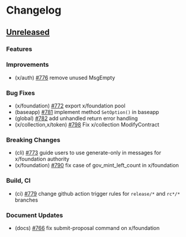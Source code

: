 <!--
Guiding Principles:

Changelogs are for humans, not machines.
There should be an entry for every single version.
The same types of changes should be grouped.
Versions and sections should be linkable.
The latest version comes first.
The release date of each version is displayed.
Mention whether you follow Semantic Versioning.

Usage:

Change log entries are to be added to the Unreleased section under the
appropriate stanza (see below). Each entry should ideally include a tag and
the Github issue reference in the following format:

* (<tag>) \#<issue-number> message

The issue numbers will later be link-ified during the release process so you do
not have to worry about including a link manually, but you can if you wish.

Types of changes (Stanzas):

"Features" for new features.
"Improvements" for changes in existing functionality.
"Deprecated" for soon-to-be removed features.
"Bug Fixes" for any bug fixes.
"Client Breaking" for breaking Protobuf, gRPC and REST routes used by end-users.
"CLI Breaking" for breaking CLI commands.
"API Breaking" for breaking exported APIs used by developers building on SDK.
"State Machine Breaking" for any changes that result in a different AppState given same genesisState and txList.
Ref: https://keepachangelog.com/en/1.0.0/
-->

# Changelog

## [Unreleased](https://github.com/line/lbm-sdk/compare/v0.46.0-rc9...HEAD)

### Features

### Improvements
* (x/auth) [\#776](https://github.com/line/lbm-sdk/pull/776) remove unused MsgEmpty

### Bug Fixes
* (x/foundation) [\#772](https://github.com/line/lbm-sdk/pull/772) export x/foundation pool
* (baseapp) [\#781](https://github.com/line/lbm-sdk/pull/781) implement method `SetOption()` in baseapp
* (global) [\#782](https://github.com/line/lbm-sdk/pull/782) add unhandled return error handling
* (x/collection,x/token) [\#798](https://github.com/line/lbm-sdk/pull/798) Fix x/collection ModifyContract

### Breaking Changes
* (cli) [\#773](https://github.com/line/lbm-sdk/pull/773) guide users to use generate-only in messages for x/foundation authority
* (x/foundation) [\#790](https://github.com/line/lbm-sdk/pull/790) fix case of gov_mint_left_count in x/foundation

### Build, CI
* (ci) [\#779](https://github.com/line/lbm-sdk/pull/779) change github action trigger rules for `release/*` and `rc*/*` branches

### Document Updates
* (docs) [\#766](https://github.com/line/lbm-sdk/pull/766) fix submit-proposal command on x/foundation

